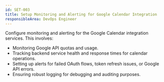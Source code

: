 ```yaml
---
id: SET-003
title: Setup Monitoring and Alerting for Google Calendar Integration
responsibleArea: DevOps Engineer
---
```

Configure monitoring and alerting for the Google Calendar integration services. This involves:
- Monitoring Google API quotas and usage.
- Tracking backend service health and response times for calendar operations.
- Setting up alerts for failed OAuth flows, token refresh issues, or Google API errors.
- Ensuring robust logging for debugging and auditing purposes.